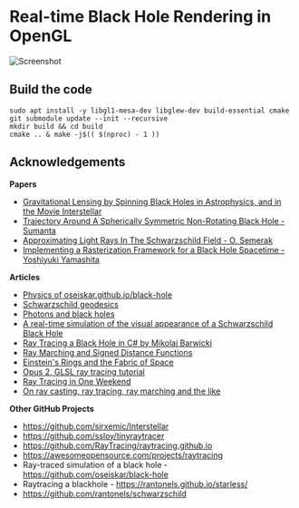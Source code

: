 # Real-time Black Hole Rendering in OpenGL
![Screenshot](docs/blackhole-screenrecord.gif)

## Build the code
```
sudo apt install -y libgl1-mesa-dev libglew-dev build-essential cmake
git submodule update --init --recursive
mkdir build && cd build
cmake .. & make -j$(( $(nproc) - 1 ))
```

## Acknowledgements
**Papers**
- [Gravitational Lensing by Spinning Black Holes in Astrophysics, and in the Movie Interstellar](https://arxiv.org/pdf/1502.03808.pdf)
- [Trajectory Around A Spherically Symmetric Non-Rotating Black Hole - Sumanta](https://arxiv.org/pdf/1109.0676)
- [Approximating Light Rays In The Schwarzschild Field - O. Semerak](https://arxiv.org/pdf/1412.5650)
- [Implementing a Rasterization Framework for a Black Hole Spacetime - Yoshiyuki Yamashita](https://www.semanticscholar.org/paper/Implementing-a-Rasterization-Framework-for-a-Black-Yamashita/90a9b04b7153462da9d8edecdfa8262bdd689a4c?p2df)

**Articles**
- [Physics of oseiskar.github.io/black-hole](https://oseiskar.github.io/black-hole/docs/physics.html)
- [Schwarzschild geodesics](https://en.wikipedia.org/wiki/Schwarzschild_geodesics)
- [Photons and black holes](https://flannelhead.github.io/posts/2016-03-06-photons-and-black-holes.html)
- [A real-time simulation of the visual appearance of a Schwarzschild Black Hole](http://spiro.fisica.unipd.it/~antonell/schwarzschild/)
- [Ray Tracing a Black Hole in C# by Mikolaj Barwicki](https://www.codeproject.com/Articles/994466/Ray-Tracing-a-Black-Hole-in-Csharp)
- [Ray Marching and Signed Distance Functions](http://jamie-wong.com/2016/07/15/ray-marching-signed-distance-functions/)
- [Einstein's Rings and the Fabric of Space](https://www.youtube.com/watch?v=Rl8H4XEs0hw)
- [Opus 2, GLSL ray tracing tutorial](http://fhtr.blogspot.com/2013/12/opus-2-glsl-ray-tracing-tutorial.html)
- [Ray Tracing in One Weekend](https://raytracing.github.io/)
- [On ray casting, ray tracing, ray marching and the like](https://hugi.scene.org/online/hugi37/hugi%2037%20-%20coding%20adok%20on%20ray%20casting,%20ray%20tracing,%20ray%20marching%20and%20the%20like.htm)

**Other GitHub Projects**
- https://github.com/sirxemic/Interstellar
- https://github.com/ssloy/tinyraytracer
- https://github.com/RayTracing/raytracing.github.io
- https://awesomeopensource.com/projects/raytracing
- Ray-traced simulation of a black hole - https://github.com/oseiskar/black-hole
- Raytracing a blackhole - https://rantonels.github.io/starless/
- https://github.com/rantonels/schwarzschild

